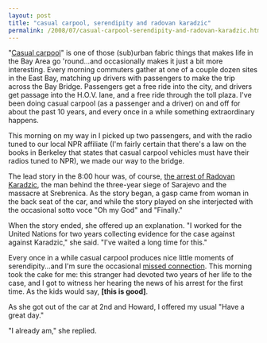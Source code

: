 ```yaml
---
layout: post
title: "casual carpool, serendipity and radovan karadzic"
permalink: /2008/07/casual-carpool-serendipity-and-radovan-karadzic.html
---
```


"[Casual carpool](http://www.ridenow.org/carpool/)" is one of those (sub)urban fabric things that makes life in the Bay Area go 'round...and occasionally makes it just a bit more interesting. Every morning commuters gather at one of a couple dozen sites in the East Bay, matching up drivers with passengers to make the trip across the Bay Bridge. Passengers get a free ride into the city, and drivers get passage into the H.O.V. lane, and a free ride through the toll plaza. I've been doing casual carpool (as a passenger and a driver) on and off for about the past 10 years, and every once in a while something extraordinary happens.

This morning on my way in I picked up two passengers, and with the radio tuned to our local NPR affiliate (I'm fairly certain that there's a law on the books in Berkeley that states that casual carpool vehicles must have their radios tuned to NPR), we made our way to the bridge.

The lead story in the 8:00 hour was, of course, [the arrest of Radovan Karadzic](http://www.npr.org/templates/story/story.php?storyId=92768042), the man behind the three-year siege of Sarajevo and the massacre at Srebrenica. As the story began, a gasp came from woman in the back seat of the car, and while the story played on she interjected with the occasional sotto voce "Oh my God" and "Finally."

When the story ended, she offered up an explanation. "I worked for the United Nations for two years collecting evidence for the case against against Karadzic," she said. "I've waited a long time for this."

Every once in a while casual carpool produces nice little moments of serendipity...and I'm sure the occasional [missed connection](http://sfbay.craigslist.org/mis/). This morning took the cake for me: this stranger had devoted two years of her life to the case, and I got to witness her hearing the news of his arrest for the first time. As the kids would say, **\[this is good\]**.

As she got out of the car at 2nd and Howard, I offered my usual "Have a great day."

"I already am," she replied.